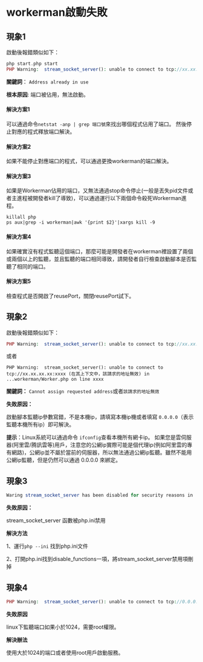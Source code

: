 # workerman啟動失敗

## 現象1
啟動後報錯類似如下：
```php
php start.php start
PHP Warning:  stream_socket_server(): unable to connect to tcp://xx.xx.xx.xx:xxxx (Address already in use) in ...workerman/Worker.php on line xxxx

```
**關鍵詞**： ```Address already in use```

**根本原因**: 端口被佔用，無法啟動。

#### 解決方案1

可以通過命令```netstat -anp | grep 端口號```來找出哪個程式佔用了端口。
然後停止對應的程式釋放端口解決。

#### 解決方案2
如果不能停止對應端口的程式，可以通過更換workerman的端口解決。

#### 解決方案3
如果是Workerman佔用的端口，又無法通過stop命令停止(一般是丟失pid文件或者主進程被開發者kill了導致)，可以通過運行以下兩個命令殺死Workerman進程。

```shell
killall php
ps aux|grep -i workerman|awk '{print $2}'|xargs kill -9
```

#### 解決方案4

如果確實沒有程式監聽這個端口，那麼可能是開發者在workerman裡設置了兩個或兩個以上的監聽，並且監聽的端口相同導致，請開發者自行檢查啟動腳本是否監聽了相同的端口。

#### 解決方案5

檢查程式是否開啟了reusePort，關閉reusePort試下。

## 現象2
啟動後報錯類似如下：
```php
PHP Warning:  stream_socket_server(): unable to connect to tcp://xx.xx.xx.xx:xxx (Cannot assign requested address) in ...workerman/Worker.php on line xxxx
```
或者
```shell
PHP Warning:  stream_socket_server(): unable to connect to tcp://xx.xx.xx.xx:xxxx (在其上下文中，該請求的地址無效) in ...workerman/Worker.php on line xxxx
```
**關鍵詞：** `Cannot assign requested address`或者`該請求的地址無效`

**失敗原因：**

啟動腳本監聽ip參數寫錯，不是本機ip，請填寫本機ip機或者填寫 ```0.0.0.0```（表示監聽本機所有ip）即可解決。

**提示**：Linux系統可以通過命令 ```ifconfig```查看本機所有網卡ip。
如果您是雲伺服器(阿里雲/腾訊雲等)用戶，注意您的公網ip實際可能是個代理ip(例如阿里雲的專有網路)，公網ip並不屬於當前的伺服器，所以無法通過公網ip監聽。雖然不能用公網ip監聽，但是仍然可以通過 0.0.0.0 來綁定。

## 現象3
```php
Waring stream_socket_server has been disabled for security reasons in ...
```
**失敗原因：**

stream_socket_server 函數被php.ini禁用

**解決方法**

1、運行```php --ini``` 找到php.ini文件

2、打開php.ini找到disable_functions一項，將stream_socket_server禁用項刪掉

## 現象4
```php
PHP Warning:  stream_socket_server(): unable to connect to tcp://0.0.0.0:xxx (Permission denied)
```
**失敗原因**

linux下監聽端口如果小於1024，需要root權限。

**解決辦法**

使用大於1024的端口或者使用root用戶啟動服務。
